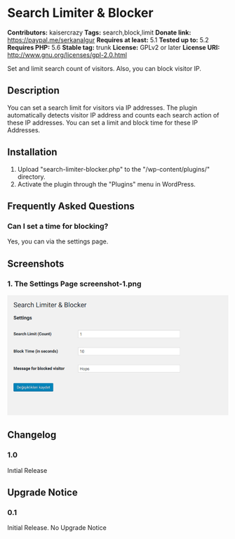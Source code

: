 # Search Limiter & Blocker
**Contributors:** kaisercrazy
**Tags:** search,block,limit
**Donate link:** https://paypal.me/serkanalgur
**Requires at least:** 5.1
**Tested up to:** 5.2
**Requires PHP:** 5.6
**Stable tag:** trunk
**License:** GPLv2 or later
**License URI:** http://www.gnu.org/licenses/gpl-2.0.html

Set and limit search count of visitors. Also, you can block visitor IP.


## Description
You can set a search limit for visitors via IP addresses. The plugin automatically detects visitor IP address and counts each search action of these IP addresses. You can set a limit and block time for these IP Addresses.


## Installation
1. Upload \"search-limiter-blocker.php\" to the \"/wp-content/plugins/\" directory.
2. Activate the plugin through the \"Plugins\" menu in WordPress.


## Frequently Asked Questions

### Can I set a time for blocking?
Yes, you can via the settings page.


## Screenshots
### 1. The Settings Page screenshot-1.png
![](screenshot-1.png)



## Changelog

### 1.0
Inıtial Release


## Upgrade Notice

### 0.1
Initial Release. No Upgrade Notice

